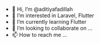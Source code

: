 - 👋 Hi, I’m @aditiyafadillah
- 👀 I’m interested in Laravel, Flutter
- 🌱 I’m currently learning Flutter
- 💞️ I’m looking to collaborate on ...
- 📫 How to reach me ...

<!---
aditiyafadillah/aditiyafadillah is a ✨ special ✨ repository because its `README.md` (this file) appears on your GitHub profile.
You can click the Preview link to take a look at your changes.
--->
